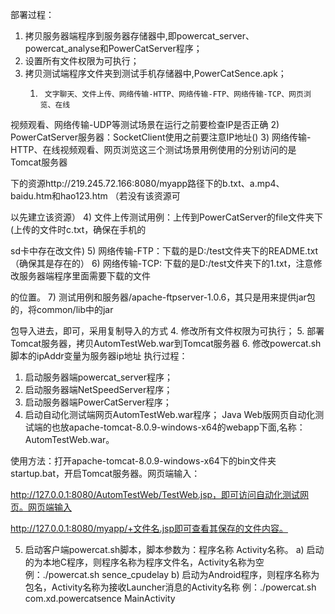 部署过程：
1.	拷贝服务器端程序到服务器存储器中,即powercat_server、powercat_analyse和PowerCatServer程序；
2.	设置所有文件权限为可执行；
3.	拷贝测试端程序文件夹到测试手机存储器中,PowerCatSence.apk；
	1)		文字聊天、文件上传、网络传输-HTTP、网络传输-FTP、网络传输-TCP、网页浏览、在线

视频观看、网络传输-UDP等测试场景在运行之前要检查IP是否正确
	2)	PowerCatServer服务器：SocketClient使用之前要注意IP地址()
	3)	网络传输-HTTP、在线视频观看、网页浏览这三个测试场景用例使用的分别访问的是Tomcat服务器

下的资源http://219.245.72.166:8080/myapp路径下的b.txt、a.mp4、baidu.htm和hao123.htm （若没有该资源可

以先建立该资源）
	4)	文件上传测试用例：上传到PowerCatServer的file文件夹下(上传的文件时c.txt，确保在手机的

sd卡中存在改文件)
	5)	网络传输-FTP：下载的是D:/test文件夹下的README.txt（确保其是存在的）
	6)	网络传输-TCP:  下载的是D:/test文件夹下的1.txt，注意修改服务器端程序里面需要下载的文件

的位置。
	7)	测试用例和服务器/apache-ftpserver-1.0.6，其只是用来提供jar包的，将common/lib中的jar

包导入进去，即可，采用复制导入的方式
4.	修改所有文件权限为可执行；
5.	部署Tomcat服务器，拷贝AutomTestWeb.war到Tomcat服务器
6.	修改powercat.sh脚本的ipAddr变量为服务器ip地址
执行过程：
1.	启动服务器端powercat_server程序；
2.	启动服务器端NetSpeedServer程序；
3.	启动服务器端PowerCatServer程序；
4.	启动自动化测试端网页AutomTestWeb.war程序；
Java Web版网页自动化测试端的也放apache-tomcat-8.0.9-windows-x64的webapp下面,名称：AutomTestWeb.war。

使用方法：打开apache-tomcat-8.0.9-windows-x64下的bin文件夹startup.bat，开启Tomcat服务器。网页端输入： 

http://127.0.0.1:8080/AutomTestWeb/TestWeb.jsp，即可访问自动化测试网页。网页端输入

http://127.0.0.1:8080/myapp/+文件名.jsp即可查看其保存的文件内容。

5.	启动客户端powercat.sh脚本，脚本参数为：程序名称 Activity名称。
	a)	启动的为本地C程序，则程序名称为程序文件名，Activity名称为空
	例：./powercat.sh  sence_cpudelay
	b)	启动为Android程序，则程序名称为包名，Activity名称为接收Launcher消息的Activity名称
	例：./powercat.sh  com.xd.powercatsence  MainActivity
